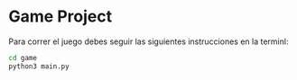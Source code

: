 # Game Project 

Para correr el juego debes seguir las siguientes instrucciones en la terminl:

```sh
cd game 
python3 main.py
```
